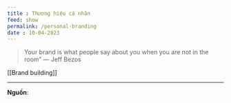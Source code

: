 ```yaml
---
title : Thương hiệu cá nhân
feed: show
permalink: /personal-branding
date : 10-04-2023
---
```


> Your brand is what people say about you when you are not in the room” — Jeff Bezos

[[Brand building]]

---

**Nguồn**:

